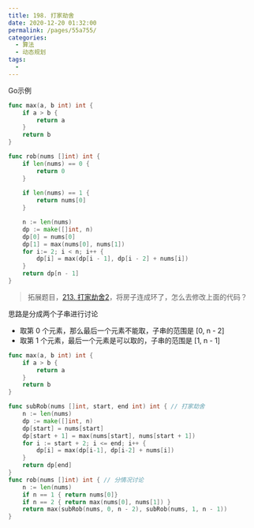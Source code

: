 ```yaml
---
title: 198. 打家劫舍
date: 2020-12-20 01:32:00
permalink: /pages/55a755/
categories: 
  - 算法
  - 动态规划
tags: 
  - 
---
```


Go示例

```go
func max(a, b int) int {
    if a > b {
        return a
    }
    return b 
}

func rob(nums []int) int {
    if len(nums) == 0 {
        return 0
    }
    
    if len(nums) == 1 {
        return nums[0]
    }

    n := len(nums)
    dp := make([]int, n)
    dp[0] = nums[0]
    dp[1] = max(nums[0], nums[1])
    for i:= 2; i < n; i++ {
        dp[i] = max(dp[i - 1], dp[i - 2] + nums[i])
    }
    return dp[n - 1] 
}
```



> 拓展题目，[213. 打家劫舍2](https://leetcode-cn.com/problems/house-robber-ii/)，将房子连成环了，怎么去修改上面的代码？

思路是分成两个子串进行讨论

- 取第 0 个元素，那么最后一个元素不能取，子串的范围是 [0, n - 2]
- 取第 1 个元素，最后一个元素是可以取的，子串的范围是 [1, n - 1]

```Go
func max(a, b int) int {
    if a > b {
        return a
    }
    return b 
}

func subRob(nums []int, start, end int) int { // 打家劫舍
    n := len(nums)
    dp := make([]int, n)
    dp[start] = nums[start]
    dp[start + 1] = max(nums[start], nums[start + 1])
    for i := start + 2; i <= end; i++ {
        dp[i] = max(dp[i-1], dp[i-2] + nums[i])
    }
    return dp[end]
}
func rob(nums []int) int { // 分情况讨论
    n := len(nums)
    if n == 1 { return nums[0]}
    if n == 2 { return max(nums[0], nums[1]) }
    return max(subRob(nums, 0, n - 2), subRob(nums, 1, n - 1))
}
```


